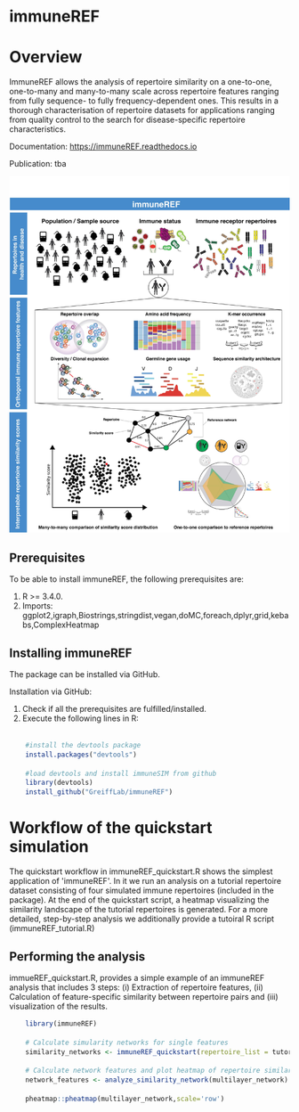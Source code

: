 # immuneREF

Overview
========

ImmuneREF allows the analysis of repertoire similarity on a one-to-one, one-to-many and many-to-many scale across repertoire features ranging from fully sequence- to fully frequency-dependent ones. This results in a thorough characterisation of repertoire datasets for applications ranging from quality control to the search for disease-specific repertoire characteristics.

Documentation: https://immuneREF.readthedocs.io

Publication: tba

![alt text](https://github.com/GreiffLab/immuneREF/blob/master/docs/source/images/immuneREF_Figures-01.jpg?raw=true)

Prerequisites
-------------

To be able to install immuneREF, the following prerequisites are:

1.  R >= 3.4.0.
2.  Imports: ggplot2,igraph,Biostrings,stringdist,vegan,doMC,foreach,dplyr,grid,kebabs,ComplexHeatmap



Installing immuneREF
--------------------

The package can be installed via GitHub.

Installation via GitHub:
1.  Check if all the prerequisites are fulfilled/installed.
2.  Execute the following lines in R:

```r

    #install the devtools package
    install.packages("devtools")
    
    #load devtools and install immuneSIM from github 
    library(devtools)
    install_github("GreiffLab/immuneREF")
```    


Workflow of the quickstart simulation
======================================

The quickstart workflow in immuneREF_quickstart.R shows the simplest application of 'immuneREF'. In it we run an analysis on a tutorial repertoire dataset consisting of four simulated immune repertoires (included in the package). At the end of the quickstart script, a heatmap visualizing the similarity landscape of the tutorial repertoires is generated. For a more detailed, step-by-step analysis we additionally provide a tutoiral R script (immuneREF_tutorial.R)


Performing the analysis
-----------------------

immueREF_quickstart.R, provides a simple example of an immuneREF analysis that includes 3 steps: (i) Extraction of repertoire features, (ii) Calculation of feature-specific similarity between repertoire pairs and (iii) visualization of the results. 

```r
    library(immuneREF)
    
    # Calculate simularity networks for single features
    similarity_networks <- immuneREF_quickstart(repertoire_list = tutorial_repertoires)
    
    # Calculate network features and plot heatmap of repertoire similarities
    network_features <- analyze_similarity_network(multilayer_network)
    
    pheatmap::pheatmap(multilayer_network,scale='row')

```
